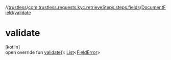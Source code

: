 //[trustless](../../../index.md)/[com.trustless.requests.kyc.retrieveSteps.steps.fields](../index.md)/[DocumentField](index.md)/[validate](validate.md)

# validate

[kotlin]\
open override fun [validate](validate.md)(): [List](https://kotlinlang.org/api/latest/jvm/stdlib/kotlin.collections/-list/index.html)&lt;[FieldError](../-field-error/index.md)&gt;
